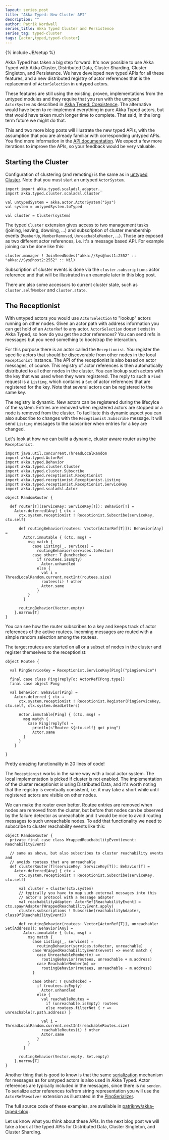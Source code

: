 ```yaml
---
layout: series_post
title: "Akka Typed: New Cluster API"
description: ""
author: Patrik Nordwall
series_title: Akka Typed Cluster and Persistence
series_tag: typed-cluster
tags: [actor,typed,typed-cluster]
---
```

{% include JB/setup %}

Akka Typed has taken a big step forward. It's now possible to use Akka Typed with Akka Cluster, Distributed Data, Cluster Sharding, Cluster Singleton, and Persistence. We have developed new typed APIs for all these features, and a new distributed registry of actor references that is the replacement of `ActorSelection` in untyped actors.

These features are still using the existing, proven, implementations from the untyped modules and they require that you run with the untyped `ActorSystem` as described in [Akka Typed: Coexistence](https://akka.io/blog/2017/05/06/typed-coexistence). The alternative would have been to re-implement everything in pure Akka Typed actors, but that would have taken much longer time to complete. That said, in the long term future we might do that.

This and two more blog posts will illustrate the new typed APIs, with the assumption that you are already familiar with corresponding untyped APIs. You find more information in the [API documentation](https://doc.akka.io/api/akka/current/akka/typed/index.html). We expect a few more iterations to improve the APIs, so your feedback would be very valuable.

## Starting the Cluster

Configuration of clustering (and remoting) is the same as in [untyped Cluster](https://doc.akka.io/docs/akka/current/scala/cluster-usage.html). Note that you must start an untyped `ActorSystem`.

```
import import akka.typed.scaladsl.adapter._
import akka.typed.cluster.scaladsl.Cluster
 
val untypedSystem = akka.actor.ActorSystem("Sys")
val system = untypedSystem.toTyped

val cluster = Cluster(system) 
```

The typed `Cluster` extension gives access to two management tasks (joining, leaving, downing, ...) and subscription of cluster membership events (`MemberUp`, `MemberRemoved`, `UnreachableMember`, ...). Those are exposed as two different actor references, i.e. it's a message based API. For example joining can be done like this:

```
cluster.manager ! JoinSeedNodes("akka://Sys@host1:2552" :: "akka://Sys@host2:2552" :: Nil)
```

Subscription of cluster events is done via the `cluster.subscriptions` actor reference and that will be illustrated in an example later in this blog post. 

There are also some accessors to current cluster state, such as `cluster.selfMember` and `cluster.state`.

## The Receptionist

With untyped actors you would use `ActorSelection` to "lookup" actors running on other nodes. Given an actor path with address information you can get hold of an `ActorRef` to any actor. `ActorSelection` doesn't exist in Akka Typed, so how do you get the actor references? You can send refs in messages but you need something to bootstrap the interaction.

For this purpose there is an actor called the `Receptionist`. You register the specific actors that should be discoverable from other nodes in the local `Receptionist` instance. The API of the receptionist is also based on actor messages, of course. This registry of actor references is then automatically distributed to all other nodes in the cluster. You can lookup such actors with the key that was used when they were registered. The reply to such a `Find` request is a `Listing`, which contains a `Set` of actor references that are registered for the key. Note that several actors can be registered to the same key.

The registry is dynamic. New actors can be registered during the lifecylce of the system. Entries are removed when registered actors are stopped or a node is removed from the cluster. To facilitate this dynamic aspect you can also subscribe to changes with the `Receptionist.Subscribe` message. It will send `Listing` messages to the subscriber when entries for a key are changed.

Let's look at how we can build a dynamic, cluster aware router using the `Receptionist`.

```
import java.util.concurrent.ThreadLocalRandom
import akka.typed.ActorRef
import akka.typed.Behavior
import akka.typed.cluster.Cluster
import akka.typed.cluster.Subscribe
import akka.typed.receptionist.Receptionist
import akka.typed.receptionist.Receptionist.Listing
import akka.typed.receptionist.Receptionist.ServiceKey
import akka.typed.scaladsl.Actor

object RandomRouter {

  def router[T](serviceKey: ServiceKey[T]): Behavior[T] =
    Actor.deferred[Any] { ctx ⇒
      ctx.system.receptionist ! Receptionist.Subscribe(serviceKey, ctx.self)

      def routingBehavior(routees: Vector[ActorRef[T]]): Behavior[Any] =
        Actor.immutable { (ctx, msg) ⇒
          msg match {
            case Listing(_, services) ⇒
              routingBehavior(services.toVector)
            case other: T @unchecked ⇒
              if (routees.isEmpty)
                Actor.unhandled
              else {
                val i = ThreadLocalRandom.current.nextInt(routees.size)
                routees(i) ! other
                Actor.same
              }
          }
        }

      routingBehavior(Vector.empty)
    }.narrow[T]
}    
```

You can see how the router subscribes to a key and keeps track of actor references of the active routees. Incoming messages are routed with a simple random selection among the routees.

The target routees are started on all or a subset of nodes in the cluster and register themselves to the receptionist:

```
object Routee {

  val PingServiceKey = Receptionist.ServiceKey[Ping]("pingService")

  final case class Ping(replyTo: ActorRef[Pong.type])
  final case object Pong

  val behavior: Behavior[Ping] =
    Actor.deferred { ctx ⇒
      ctx.system.receptionist ! Receptionist.Register(PingServiceKey, ctx.self, ctx.system.deadLetters)

      Actor.immutable[Ping] { (ctx, msg) ⇒
        msg match {
          case Ping(replyTo) ⇒
            println(s"Routee ${ctx.self} got ping")
            Actor.same
        }
      }
    }

}
```

Pretty amazing functionality in 20 lines of code!

The `Receptionist` works in the same way with a local actor system. The local implementation is picked if cluster is not enabled. The implementation of the cluster receptionist is using Distributed Data, and it's worth noting that the registry is eventually consistent, i.e. it may take a short while until registered actors are visible on other nodes.  

We can make the router even better. Routee entries are removed when nodes are removed from the cluster, but before that nodes can be observed by the failure detector as unreachable and it would be nice to avoid routing messages to such unreachable nodes. To add that functionality we need to subscribe to cluster reachability events like this:

```
object RandomRouter {
  private final case class WrappedReachabilityEvent(event: ReachabilityEvent)

  // same as above, but also subscribes to cluster reachability events and
  // avoids routees that are unreachable
  def clusterRouter[T](serviceKey: ServiceKey[T]): Behavior[T] =
    Actor.deferred[Any] { ctx ⇒
      ctx.system.receptionist ! Receptionist.Subscribe(serviceKey, ctx.self)

      val cluster = Cluster(ctx.system)
      // typically you have to map such external messages into this
      // actor's protocol with a message adapter
      val reachabilityAdapter: ActorRef[ReachabilityEvent] = ctx.spawnAdapter(WrappedReachabilityEvent.apply)
      cluster.subscriptions ! Subscribe(reachabilityAdapter, classOf[ReachabilityEvent])

      def routingBehavior(routees: Vector[ActorRef[T]], unreachable: Set[Address]): Behavior[Any] =
        Actor.immutable { (ctx, msg) ⇒
          msg match {
            case Listing(_, services) ⇒
              routingBehavior(services.toVector, unreachable)
            case WrappedReachabilityEvent(event) => event match {
              case UnreachableMember(m) =>
                routingBehavior(routees, unreachable + m.address)
              case ReachableMember(m) =>
                routingBehavior(routees, unreachable - m.address)
            }

            case other: T @unchecked ⇒
              if (routees.isEmpty)
                Actor.unhandled
              else {
                val reachableRoutes =
                  if (unreachable.isEmpty) routees
                  else routees.filterNot { r => unreachable(r.path.address) }

                val i = ThreadLocalRandom.current.nextInt(reachableRoutes.size)
                reachableRoutes(i) ! other
                Actor.same
              }
          }
        }

      routingBehavior(Vector.empty, Set.empty)
    }.narrow[T]
}
```

Another thing that is good to know is that the same [serialization](https://doc.akka.io/docs/akka/current/scala/serialization.html) mechanism for messages as for untyped actors is also used in Akka Typed. Actor references are typically included in the messages, since there is no `sender`. To serialize actor references to/from string representation you will use the `ActorRefResolver` extension as illustrated in the [PingSerializer](https://github.com/patriknw/akka-typed-blog/blob/master/src/main/scala/blog/typed/cluster/scaladsl/PingSerializer.scala).

The full source code of these examples, are available in [patriknw/akka-typed-blog](https://github.com/patriknw/akka-typed-blog).

Let us know what you think about these APIs. In the next blog post we will take a look at the typed APIs for Distributed Data, Cluster Singleton, and Cluster Sharding.
